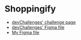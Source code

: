 # Shoppingify

- [devChallenges' challenge page](https://legacy.devchallenges.io/challenges/mGd5VpbO4JnzU6I9l96x)
- [devChallenges' Figma file](https://www.figma.com/file/kX8FNpYFVLI4ivuEQ6yGgS)
- [My Figma file](<https://www.figma.com/file/p1iA7QGdJa6NH9GFb9RMRg/devChallenges---Shoppingify-(unofficial)>)
